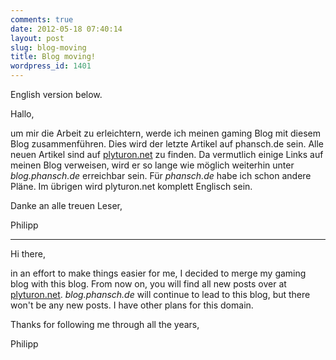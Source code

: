 ```yaml
---
comments: true
date: 2012-05-18 07:40:14
layout: post
slug: blog-moving
title: Blog moving!
wordpress_id: 1401
---
```


English version below.

Hallo,

um mir die Arbeit zu erleichtern, werde ich meinen gaming Blog mit diesem Blog zusammenführen.
Dies wird der letzte Artikel auf phansch.de sein. Alle neuen Artikel sind auf [plyturon.net](http://plyturon.net) zu finden.
Da vermutlich einige Links auf meinen Blog verweisen, wird er so lange wie möglich weiterhin unter _blog.phansch.de_ erreichbar sein. Für _phansch.de_ habe ich schon andere Pläne. Im übrigen wird plyturon.net komplett Englisch sein.

Danke an alle treuen Leser,

Philipp


* * *


Hi there,

in an effort to make things easier for me, I decided to merge my gaming blog with this blog.
From now on, you will find all new posts over at [plyturon.net](http://plyturon.net).
_blog.phansch.de_ will continue to lead to this blog, but there won't be any new posts. I have other plans for this domain.

Thanks for following me through all the years,

Philipp
